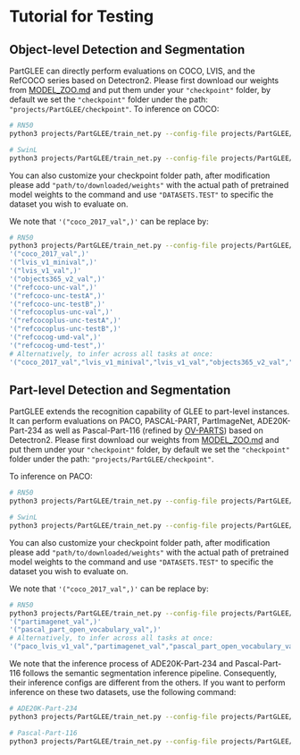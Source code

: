 # Tutorial for Testing

## Object-level Detection and Segmentation 

PartGLEE can directly perform evaluations on COCO, LVIS, and the RefCOCO series based on Detectron2. Please first download our weights from [MODEL_ZOO.md](MODEL_ZOO.md) and put them under your `"checkpoint"` folder, by default we set the `"checkpoint"` folder under the path: `"projects/PartGLEE/checkpoint"`.
To inference on COCO:

```bash
# RN50
python3 projects/PartGLEE/train_net.py --config-file projects/PartGLEE/configs/Inference/RN50/coco.yaml  --num-gpus 8 --eval-only

# SwinL
python3 projects/PartGLEE/train_net.py --config-file projects/PartGLEE/configs/Inference/Swin-L/coco.yaml  --num-gpus 8 --eval-only
```


You can also customize your checkpoint folder path, after modification please add `"path/to/downloaded/weights"` with the actual path of pretrained model weights to the command and use `"DATASETS.TEST"` to specific the dataset you wish to evaluate on.

We note that `'("coco_2017_val",)'` can be replace by:

```bash
# RN50
python3 projects/PartGLEE/train_net.py --config-file projects/PartGLEE/configs/Inference/RN50/coco.yaml  --num-gpus 8 --eval-only  MODEL.WEIGHTS path/to/PartGLEE_weights.pth  DATASETS.TEST 
'("coco_2017_val",)'
'("lvis_v1_minival",)'
'("lvis_v1_val",)'
'("objects365_v2_val",)'
'("refcoco-unc-val",)'
'("refcoco-unc-testA",)'
'("refcoco-unc-testB",)'
'("refcocoplus-unc-val",)'
'("refcocoplus-unc-testA",)'
'("refcocoplus-unc-testB",)'
'("refcocog-umd-val",)'
'("refcocog-umd-test",)'
# Alternatively, to infer across all tasks at once:
'("coco_2017_val","lvis_v1_minival","lvis_v1_val","objects365_v2_val","refcoco-unc-val","refcoco-unc-testA","refcoco-unc-testB","refcocoplus-unc-val","refcocoplus-unc-testA","refcocoplus-unc-testB","refcocog-umd-val","refcocog-umd-test",)'
```

## Part-level Detection and Segmentation 

PartGLEE extends the recognition capability of GLEE to part-level instances. It can perform evaluations on PACO, PASCAL-PART, PartImageNet, ADE20K-Part-234 as well as Pascal-Part-116 (refined by [OV-PARTS](https://github.com/OpenRobotLab/OV_PARTS)) based on Detectron2. Please first download our weights from [MODEL_ZOO.md](MODEL_ZOO.md) and put them under your `"checkpoint"` folder, by default we set the `"checkpoint"` folder under the path: `"projects/PartGLEE/checkpoint"`.

To inference on PACO:

```bash
# RN50
python3 projects/PartGLEE/train_net.py --config-file projects/PartGLEE/configs/Inference/RN50/paco.yaml  --num-gpus 8 --eval-only

# SwinL
python3 projects/PartGLEE/train_net.py --config-file projects/PartGLEE/configs/Inference/Swin-L/paco.yaml  --num-gpus 8 --eval-only
```

You can also customize your checkpoint folder path, after modification please add `"path/to/downloaded/weights"` with the actual path of pretrained model weights to the command and use `"DATASETS.TEST"` to specific the dataset you wish to evaluate on.

We note that `'("coco_2017_val",)'` can be replace by:

```bash
# RN50
python3 projects/PartGLEE/train_net.py --config-file projects/PartGLEE/configs/Inference/RN50/paco.yaml  --num-gpus 8 --eval-only  MODEL.WEIGHTS path/to/PartGLEE_weights.pth  DATASETS.TEST 
'("partimagenet_val",)'
'("pascal_part_open_vocabulary_val",)'
# Alternatively, to infer across all tasks at once:
'("paco_lvis_v1_val","partimagenet_val","pascal_part_open_vocabulary_val",)'
```

We note that the inference process of ADE20K-Part-234 and Pascal-Part-116 follows the semantic segmentation inference pipeline. Consequently, their inference configs are different from the others. If you want to perform inference on these two datasets, use the following command:

```bash
# ADE20K-Part-234
python3 projects/PartGLEE/train_net.py --config-file projects/PartGLEE/configs/Inference/RN50/ade20k-part-234.yaml --num-gpus 8 --eval-only

# Pascal-Part-116
python3 projects/PartGLEE/train_net.py --config-file projects/PartGLEE/configs/Inference/RN50/pascal-part-116.yaml --num-gpus 8 --eval-only
```